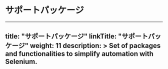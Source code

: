 # サポートパッケージ

---
title: "サポートパッケージ"
linkTitle: "サポートパッケージ"
weight: 11
description: >
  Set of packages and functionalities to simplify automation with Selenium.
---

